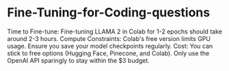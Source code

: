 # Fine-Tuning-for-Coding-questions
Time to Fine-tune: Fine-tuning LLAMA 2 in Colab for 1-2 epochs should take around 2-3 hours. Compute Constraints: Colab's free version limits GPU usage. Ensure you save your model checkpoints regularly. Cost: You can stick to free options (Hugging Face, Pinecone, and Colab). Only use the OpenAI API sparingly to stay within the $3 budget.
